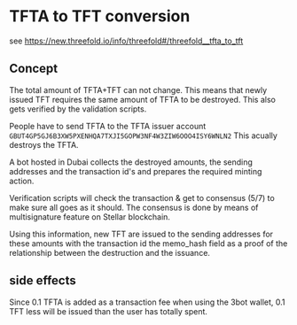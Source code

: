 # TFTA to TFT conversion

see https://new.threefold.io/info/threefold#/threefold__tfta_to_tft

## Concept

The total amount of TFTA+TFT can not change. This means that newly issued TFT requires the same amount of TFTA to be destroyed.
This also gets verified by the validation scripts.

People have to send  TFTA to the TFTA issuer account `GBUT4GP5GJ6B3XW5PXENHQA7TXJI5GOPW3NF4W3ZIW6OOO4ISY6WNLN2`
This acually destroys the TFTA.

A bot hosted in Dubai collects the destroyed amounts, the sending addresses and the transaction id's and prepares the required minting action.

Verification scripts will check the transaction & get to consensus (5/7) to make sure all goes as it should.
The consensus is done by means of multisignature feature on Stellar blockchain.

Using this information, new TFT are issued  to the sending addresses for these amounts with the transaction id the memo_hash field as a proof of the relationship between the destruction and the issuance.

## side effects

Since 0.1 TFTA is added as a transaction fee when using the 3bot wallet, 0.1 TFT less will be issued than the user has totally spent. 
